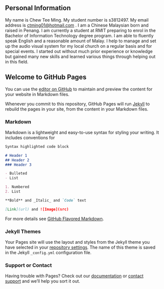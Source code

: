 ## Personal Information
My name is Chew Tee Ming. My student number is s3812497. My email address is ctming01@hotmail.com . I am a Chinese Malaysian born and raised in Penang. I am currently a student at RMIT preparing to enrol in the Bachelor of Information Technology degree program. I am able to fluently speak English and a reasonable amount of Malay. I help to manage and set up the audio visual system for my local church on a regular basis and for special events. I started out without much prior experience or knowledge but gained many new skills and learned various things through helping out in this field.

## Welcome to GitHub Pages

You can use the [editor on GitHub](https://github.com/teeming01/teeming01.github.io/edit/master/README.md) to maintain and preview the content for your website in Markdown files.

Whenever you commit to this repository, GitHub Pages will run [Jekyll](https://jekyllrb.com/) to rebuild the pages in your site, from the content in your Markdown files.

### Markdown

Markdown is a lightweight and easy-to-use syntax for styling your writing. It includes conventions for

```markdown
Syntax highlighted code block

# Header 1
## Header 2
### Header 3

- Bulleted
- List

1. Numbered
2. List

**Bold** and _Italic_ and `Code` text

[Link](url) and ![Image](src)
```

For more details see [GitHub Flavored Markdown](https://guides.github.com/features/mastering-markdown/).

### Jekyll Themes

Your Pages site will use the layout and styles from the Jekyll theme you have selected in your [repository settings](https://github.com/teeming01/teeming01.github.io/settings). The name of this theme is saved in the Jekyll `_config.yml` configuration file.

### Support or Contact

Having trouble with Pages? Check out our [documentation](https://help.github.com/categories/github-pages-basics/) or [contact support](https://github.com/contact) and we’ll help you sort it out.

